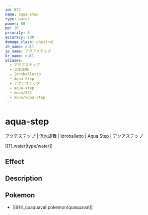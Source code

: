 ```yaml
---
id: 872
name: aqua-step
type: water
power: 80
pp: 10
priority: 0
accuracy: 100
damage_class: physical
zh_name: null
jp_name: アクアステップ
kr_name: null
aliases:
  - アクアステップ
  - 流水旋舞
  - Idroballetto
  - Aqua Step
  - アクアステップ
  - aqua-step
  - move/872
  - move/aqua-step
---
```

# aqua-step
    
アクアステップ | 流水旋舞 | Idroballetto | Aqua Step | アクアステップ

[[11_water|type/water]]

## Effect



## Description



## Pokemon

- [[914_quaquaval|pokemon/quaquaval]]

